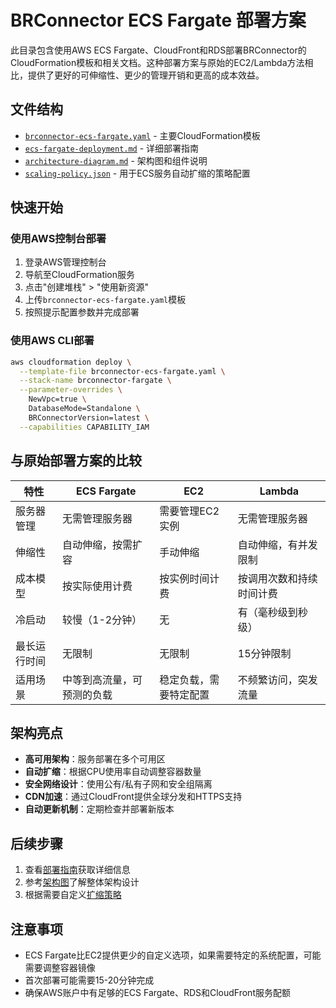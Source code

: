 # BRConnector ECS Fargate 部署方案

此目录包含使用AWS ECS Fargate、CloudFront和RDS部署BRConnector的CloudFormation模板和相关文档。这种部署方案与原始的EC2/Lambda方法相比，提供了更好的可伸缩性、更少的管理开销和更高的成本效益。

## 文件结构

- [`brconnector-ecs-fargate.yaml`](brconnector-ecs-fargate.yaml) - 主要CloudFormation模板
- [`ecs-fargate-deployment.md`](ecs-fargate-deployment.md) - 详细部署指南
- [`architecture-diagram.md`](architecture-diagram.md) - 架构图和组件说明
- [`scaling-policy.json`](scaling-policy.json) - 用于ECS服务自动扩缩的策略配置

## 快速开始

### 使用AWS控制台部署

1. 登录AWS管理控制台
2. 导航至CloudFormation服务
3. 点击"创建堆栈" > "使用新资源"
4. 上传`brconnector-ecs-fargate.yaml`模板
5. 按照提示配置参数并完成部署

### 使用AWS CLI部署

```bash
aws cloudformation deploy \
  --template-file brconnector-ecs-fargate.yaml \
  --stack-name brconnector-fargate \
  --parameter-overrides \
    NewVpc=true \
    DatabaseMode=Standalone \
    BRConnectorVersion=latest \
  --capabilities CAPABILITY_IAM
```

## 与原始部署方案的比较

| 特性 | ECS Fargate | EC2 | Lambda |
| --- | --- | --- | --- |
| 服务器管理 | 无需管理服务器 | 需要管理EC2实例 | 无需管理服务器 |
| 伸缩性 | 自动伸缩，按需扩容 | 手动伸缩 | 自动伸缩，有并发限制 |
| 成本模型 | 按实际使用计费 | 按实例时间计费 | 按调用次数和持续时间计费 |
| 冷启动 | 较慢（1-2分钟） | 无 | 有（毫秒级到秒级） |
| 最长运行时间 | 无限制 | 无限制 | 15分钟限制 |
| 适用场景 | 中等到高流量，可预测的负载 | 稳定负载，需要特定配置 | 不频繁访问，突发流量 |

## 架构亮点

- **高可用架构**：服务部署在多个可用区
- **自动扩缩**：根据CPU使用率自动调整容器数量
- **安全网络设计**：使用公有/私有子网和安全组隔离
- **CDN加速**：通过CloudFront提供全球分发和HTTPS支持
- **自动更新机制**：定期检查并部署新版本

## 后续步骤

1. 查看[部署指南](ecs-fargate-deployment.md)获取详细信息
2. 参考[架构图](architecture-diagram.md)了解整体架构设计
3. 根据需要自定义[扩缩策略](scaling-policy.json)

## 注意事项

- ECS Fargate比EC2提供更少的自定义选项，如果需要特定的系统配置，可能需要调整容器镜像
- 首次部署可能需要15-20分钟完成
- 确保AWS账户中有足够的ECS Fargate、RDS和CloudFront服务配额
